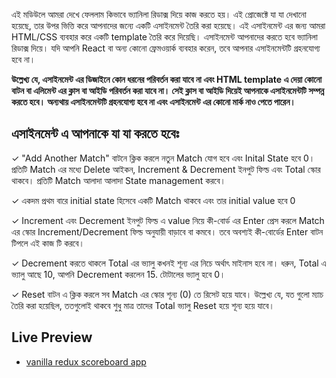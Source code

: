 এই মডিউলে আমরা দেখে ফেললাম কিভাবে ভ্যানিলা রিডাক্স দিয়ে কাজ করতে হয়। এই প্রোজেক্টে যা যা দেখানো হয়েছে, তার উপর ভিত্তি করে আপনাদের জন্যে একটি এসাইনমেন্ট তৈরি করা হয়েছে। এই এসাইনমেন্ট এর জন্য আমরা HTML/CSS ব্যবহার করে একটি template তৈরি করে দিয়েছি। এসাইনমেন্ট আপনাদের করতে হবে ভ্যানিলা রিডাক্স দিয়ে। যদি আপনি React বা অন্য কোনো ফ্রেমওয়ার্ক ব্যবহার করেন, তবে আপনার এসাইনমেন্টটি গ্রহনযোগ্য হবে না।

**উল্লেখ্য যে, এসাইনমেন্ট এর ডিজাইনে কোন ধরনের পরিবর্তন করা যাবে না এবং HTML template এ দেয়া কোনো বাটন বা এলিমেন্ট এর ক্লাস বা আইডি পরিবর্তন করা যাবে না। সেই ক্লাস বা আইডি দিয়েই আপনাকে এসাইনমেন্টটি সম্পন্ন করতে হবে। অন্যথায় এসাইনমেন্টটি গ্রহনযোগ্য হবে না এবং এসাইনমেন্ট এর কোনো মার্ক নাও পেতে পারেন।**

## এসাইনমেন্ট এ আপনাকে যা যা করতে হবেঃ

✓ "Add Another Match" বাটনে ক্লিক করলে নতুন Match যোগ হবে এবং Inital State হবে 0। প্রতিটি Match এর মধ্যে Delete আইকন, Increment & Decrement ইনপুট ফিল্ড এবং Total স্কোর থাকবে। প্রতিটি Match আলাদা আলাদা State management করবে।

✓ একদম প্রথম বারে initial state হিসেবে একটি Match থাকবে এবং তার initial value হবে 0

✓ Increment এবং Decrement ইনপুট ফিল্ড এ value নিয়ে কী-বোর্ড এর Enter প্রেস করলে Match এর স্কোর Increment/Decrement ফিল্ড অনুযায়ী বাড়াবে বা কমবে। তবে অবশ্যই কী-বোর্ডের Enter বাটন টিপলে এই কাজ টি করবে।

✓ Decrement করতে থাকলে Total এর ভ্যালু কখনই শূন্য এর নিচে অর্থাৎ মাইনাস হবে না। ধরুন, Total এ ভ্যালু আছে 10, আপনি Decrement করলেন 15. টোটালের ভ্যালু হবে 0।

✓ Reset বাটন এ ক্লিক করলে সব Match এর স্কোর শূন্য (0) তে রিসেট হয়ে যাবে। উল্লেখ্য যে, যত গুলো ম্যাচ তৈরি করা হয়েছিল, ততগুলোই থাকবে শুধু মাত্র তাদের Total ভ্যালু Reset হয়ে শূন্য হয়ে যাবে।

## Live Preview
- [vanilla redux scoreboard app](https://vanilla-redux-scoreboard.netlify.app/)
